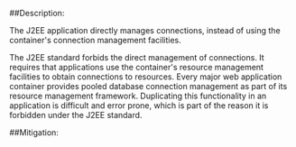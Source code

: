 ##Description:

The J2EE application directly manages connections, instead of using the container's connection management facilities.

The J2EE standard forbids the direct management of connections. It requires that applications use the container's resource management facilities to obtain connections to resources. Every major web application container provides pooled database connection management as part of its resource management framework. Duplicating this functionality in an application is difficult and error prone, which is part of the reason it is forbidden under the J2EE standard.

##Mitigation:
